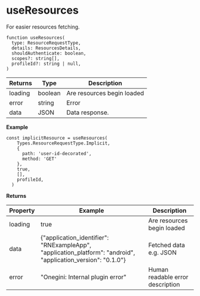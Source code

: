 # useResources

 For easier resources fetching.

```
function useResources(
  type: ResourceRequestType,
  details: ResourcesDetails,
  shouldAuthenticate: boolean,
  scopes?: string[],
  profileId?: string | null,
) 
```

| Returns | Type | Description |
| ------ | ------ | ----------- |
| loading   | boolean   |  Are resources begin loaded |
| error   | string   |  Error |
| data   | JSON   |  Data response. |

**Example**
```
const implicitResource = useResources(
    Types.ResourceRequestType.Implicit,
    {
      path: 'user-id-decorated',
      method: 'GET'
    },
    true,
    [],
    profileId,
  )
```

**Returns**

| Property | Example | Description |
| ------ | ------ |  ----------- |
| loading   | true   |  Are resources begin loaded |
| data   |   {"application_identifier": "RNExampleApp", "application_platform": "android", "application_version": "0.1.0"}  | Fetched data e.g. JSON |
| error   | "Onegini: Internal plugin error"   | Human readable error description |




